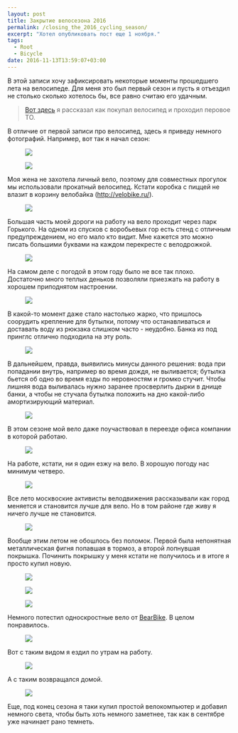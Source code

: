 ```yaml
---
layout: post
title: Закрытие велосезона 2016
permalink: /closing_the_2016_cycling_season/
excerpt: "Хотел опубликовать пост еще 1 ноября."
tags:
  - Root
  - Bicycle
date: 2016-11-13T13:59:07+03:00
---
```


В этой записи хочу зафиксировать некоторые моменты прошедшего лета на велосипеде. Для меня это был первый сезон и пусть я отъездил не столько сколько хотелось бы, все равно считаю его удачным.

> <a href="http://doam.ru/first_bicycle_report/" target="_blank">Вот здесь</a> я рассказал как покупал велосипед и проходил перовое ТО.

В отличие от первой записи про велосипед, здесь я приведу немного фотографий. Например, вот так я начал сезон:

<figure>
  <a href="https://farm6.staticflickr.com/5561/30675555270_31547c8efd_o.jpg"><img src="https://farm6.staticflickr.com/5561/30675555270_31547c8efd_o.jpg"></a>
</figure>

<figure>
  <a href="https://farm6.staticflickr.com/5518/30941657126_c1011001cb_o.jpg"><img src="https://farm6.staticflickr.com/5518/30941657126_c1011001cb_o.jpg"></a>
</figure>

Моя жена не захотела личный вело, поэтому для совместных прогулок мы использовали прокатный велосипед. Кстати коробка с пиццей не влазит в корзину велобайка (http://velobike.ru/).

<figure>
  <a href="https://farm6.staticflickr.com/5649/30675552000_d6f91b1597_o.jpg"><img src="https://farm6.staticflickr.com/5649/30675552000_d6f91b1597_o.jpg"></a>
</figure>

Большая часть моей дороги на работу на вело проходит через парк Горького. На одном из спусков с воробьевых гор есть стенд с отличным предупреждением, но его мало кто видит. Мне кажется это можно писать большими буквами на каждом перекресте с велодрожкой.

<figure>
  <a href="https://farm6.staticflickr.com/5445/25341430109_8e054d7965_o.jpg"><img src="https://farm6.staticflickr.com/5445/25341430109_8e054d7965_o.jpg"></a>
</figure>


На самом деле с погодой в этом году было не все так плохо. Достаточно много теплых деньков позволяли приезжать на работу в хорошем приподнятом настроении.

<figure>
  <a href="https://farm6.staticflickr.com/5755/30675557900_60da423ac8_o.jpg"><img src="https://farm6.staticflickr.com/5755/30675557900_60da423ac8_o.jpg"></a>
</figure>

В какой-то момент даже стало настолько жарко, что пришлось соорудить крепление для бутылки, потому что останавливаться и доставать воду из рюкзака слишком часто - неудобно. Банка из под принглс отлично подходила на эту роль.

<figure>
  <a href="https://farm6.staticflickr.com/5758/30675559680_5b752e53bf_o.jpg"><img src="https://farm6.staticflickr.com/5758/30675559680_5b752e53bf_o.jpg"></a>
</figure>


В дальнейшем, правда, выявились минусы данного решения: вода при попадании внутрь, например во время дождя, не выливается; бутылка бьется об одно во время езды по неровностям и громко стучит. Чтобы лишняя вода выливалась нужно заранее просверлить дырки в днище банки, а чтобы не стучала бутылка положить на дно какой-либо амортизирующий материал.

<figure>
  <a href="https://farm6.staticflickr.com/5340/30675562270_992fb966c9_o.jpg"><img src="https://farm6.staticflickr.com/5340/30675562270_992fb966c9_o.jpg"></a>
</figure>

В этом сезоне мой вело даже поучаствовал в переезде офиса компании в которой работаю.

<figure>
  <a href="https://farm6.staticflickr.com/5783/25341433859_5cfdd5c5d6_o.jpg"><img src="https://farm6.staticflickr.com/5783/25341433859_5cfdd5c5d6_o.jpg"></a>
</figure>

На работе, кстати, ни я один езжу на вело. В хорошую погоду нас минимум четверо.

<figure>
  <a href="https://farm6.staticflickr.com/5704/30888744911_a07964d2a6_o.jpg"><img src="https://farm6.staticflickr.com/5704/30888744911_a07964d2a6_o.jpg"></a>
</figure>

Все лето москвоские активисты велодвижения рассказывали как город меняется и становится лучше для вело. Но в том районе где живу я ничего лучше не становится.

<figure>
  <a href="https://farm6.staticflickr.com/5324/22798386228_cb4b96c158_o.jpg"><img src="https://farm6.staticflickr.com/5324/22798386228_cb4b96c158_o.jpg"></a>
</figure>

Вообще этим летом не обошлось без поломок. Первой была непонятная металлическая фигня попавшая в тормоз, а второй лопнувшая покрышка. Починить покрышку у меня кстати не получилось и в итоге я просто купил новую.

<figure>
  <a href="https://farm6.staticflickr.com/5468/30941665576_75b5c00569_o.jpg"><img src="https://farm6.staticflickr.com/5468/30941665576_75b5c00569_o.jpg"></a>
</figure>

<figure>
  <a href="https://farm6.staticflickr.com/5820/25341442899_ef484f9bce_o.jpg"><img src="https://farm6.staticflickr.com/5820/25341442899_ef484f9bce_o.jpg"></a>
</figure>

<figure>
  <a href="https://farm6.staticflickr.com/5632/22798390898_70e6bf25e7_o.jpg"><img src="https://farm6.staticflickr.com/5632/22798390898_70e6bf25e7_o.jpg"></a>
</figure>

Немного потестил односкростные вело от <a href="http://www.bearbike.ru/" target="_blank">BearBike</a>. В целом понравилось.

<figure>
  <a href="https://farm6.staticflickr.com/5629/22798388588_cc0cff79bc_o.jpg"><img src="https://farm6.staticflickr.com/5629/22798388588_cc0cff79bc_o.jpg"></a>
</figure>

Вот с таким видом я ездил по утрам на работу.

<figure>
  <a href="https://farm6.staticflickr.com/5718/30941668386_aae66903fc_o.jpg"><img src="https://farm6.staticflickr.com/5718/30941668386_aae66903fc_o.jpg"></a>
</figure>

А с таким возвращался домой.

<figure>
  <a href="https://farm6.staticflickr.com/5798/30941671336_696c3c0f52_o.jpg"><img src="https://farm6.staticflickr.com/5798/30941671336_696c3c0f52_o.jpg"></a>
</figure>

Еще, под конец сезона я таки купил простой велокомпьютер и добавил немного света, чтобы быть хоть немного заметнее, так как в сентябре уже начинает рано темнеть.
